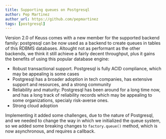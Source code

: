 ```yaml
---
title: Supporting queues on Postgresql
author: Pep Martinez
author_url: https://github.com/pepmartinez
tags: [postgresql]
---
```


Version 2.0 of Keuss comes with a new member for the supported backend family: postgresql can be now used as a backend
to create queues in tables of this RDBMS databases. Altought not as performant as the other backends, we think it still
achieve a fairly decent throughput, plus it gains the benefits of using this popular database engine:

- Robust transactional support. Postgresql is fully ACID compliance, which may be appealing is some cases
- Postgresql has a broader adoption in tech companies, has extensive support and resources, and a strong community
- Reliability and maturity: Postgresql has been around for a long time now, and has a long track of reliability records
which may be appealing to some organizations, specialy risk-averse ones.
- Strong cloud adoption

Implementing it added some challenges, due to the nature of Postgresql, and we needed to change the way in which we initialized
the queue system, so we added some breaking changes to `factory.queue()` method, which is now asynchronous, and requires a callback.
